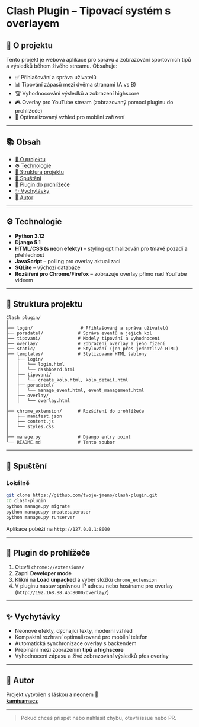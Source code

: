 
# Clash Plugin – Tipovací systém s overlayem

## 🧠 O projektu

Tento projekt je webová aplikace pro správu a zobrazování sportovních tipů a výsledků během živého streamu. Obsahuje:

- ✅ Přihlašování a správa uživatelů
- 📊 Tipování zápasů mezi dvěma stranami (A vs B)
- 🏆 Vyhodnocování výsledků a zobrazení highscore
- 🎮 Overlay pro YouTube stream (zobrazovaný pomocí pluginu do prohlížeče)
- 📱 Optimalizovaný vzhled pro mobilní zařízení

---

## 📚 Obsah

- [🧠 O projektu](#-o-projektu)
- [⚙️ Technologie](#️-technologie)
- [📁 Struktura projektu](#-struktura-projektu)
- [🚀 Spuštění](#-spuštění)
- [🧩 Plugin do prohlížeče](#-plugin-do-prohlížeče)
- [✨ Vychytávky](#-vychytávky)
- [📸 Autor](#-autor)

---

## ⚙️ Technologie

- **Python 3.12**
- **Django 5.1**
- **HTML/CSS (s neon efekty)** – styling optimalizován pro tmavé pozadí a přehlednost
- **JavaScript** – polling pro overlay aktualizaci
- **SQLite** – výchozí databáze
- **Rozšíření pro Chrome/Firefox** – zobrazuje overlay přímo nad YouTube videem

---

## 📁 Struktura projektu

```
Clash plugin/
│
├── login/                  # Přihlašování a správa uživatelů
├── poradatel/             # Správa eventů a jejich kol
├── tipovani/              # Modely tipování a vyhodnocení
├── overlay/               # Zobrazení overlay a jeho řízení
├── static/                # Stylování (jen přes jednotlivé HTML)
├── templates/             # Stylizované HTML šablony
│   ├── login/
│   │   └── login.html
│   │   └── dashboard.html
│   ├── tipovani/
│   │   └── create_kolo.html, kolo_detail.html
│   ├── poradatel/
│   │   └── manage_event.html, event_management.html
│   ├── overlay/
│   │   └── overlay.html
│
├── chrome_extension/      # Rozšíření do prohlížeče
│   ├── manifest.json
│   ├── content.js
│   └── styles.css
│
├── manage.py              # Django entry point
└── README.md              # Tento soubor
```

---

## 🚀 Spuštění

### Lokálně
```bash
git clone https://github.com/tvoje-jmeno/clash-plugin.git
cd clash-plugin
python manage.py migrate
python manage.py createsuperuser
python manage.py runserver
```

Aplikace poběží na `http://127.0.0.1:8000`

---

## 🧩 Plugin do prohlížeče

1. Otevři `chrome://extensions/`
2. Zapni **Developer mode**
3. Klikni na **Load unpacked** a vyber složku `chrome_extension`
4. V pluginu nastav správnou IP adresu nebo hostname pro overlay (`http://192.168.88.45:8000/overlay/`)

---

## ✨ Vychytávky

- Neonové efekty, dýchající texty, moderní vzhled
- Kompaktní rozhraní optimalizované pro mobilní telefon
- Automatická synchronizace overlay s backendem
- Přepínání mezi zobrazením **tipů** a **highscore**
- Vyhodnocení zápasu a živé zobrazování výsledků přes overlay

---

## 📸 Autor

Projekt vytvořen s láskou a neonem 💚  
**[kamisamacz](https://instagram.com/kamisamacz)**

---

> Pokud chceš přispět nebo nahlásit chybu, otevři issue nebo PR.
